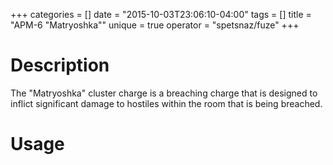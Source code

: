 +++
categories = []
date = "2015-10-03T23:06:10-04:00"
tags = []
title = "APM-6 \"Matryoshka\""
unique = true
operator = "spetsnaz/fuze"
+++

# Description

The "Matryoshka" cluster charge is a breaching charge that is designed to inflict significant damage to hostiles
within the room that is being breached.

# Usage
